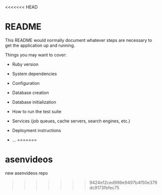<<<<<<< HEAD
# README

This README would normally document whatever steps are necessary to get the
application up and running.

Things you may want to cover:

* Ruby version

* System dependencies

* Configuration

* Database creation

* Database initialization

* How to run the test suite

* Services (job queues, cache servers, search engines, etc.)

* Deployment instructions

* ...
=======
# asenvideos
new asenvideos repo
>>>>>>> 9424e12ced996e9497b4f50e379dc9173fbfec75

